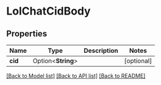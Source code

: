 # LolChatCidBody

## Properties

Name | Type | Description | Notes
------------ | ------------- | ------------- | -------------
**cid** | Option<**String**> |  | [optional]

[[Back to Model list]](../README.md#documentation-for-models) [[Back to API list]](../README.md#documentation-for-api-endpoints) [[Back to README]](../README.md)


